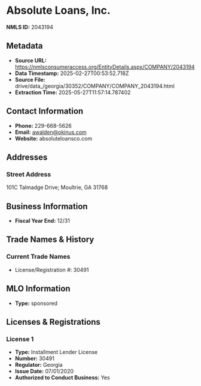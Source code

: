 # Absolute Loans, Inc.

**NMLS ID:** 2043194

## Metadata
- **Source URL:** https://nmlsconsumeraccess.org/EntityDetails.aspx/COMPANY/2043194
- **Data Timestamp:** 2025-02-27T00:53:52.718Z
- **Source File:** drive/data_/georgia/30352/COMPANY/COMPANY_2043194.html
- **Extraction Time:** 2025-05-27T11:57:14.787402

## Contact Information
- **Phone:** 229-668-5626
- **Email:** awalden@okinus.com
- **Website:** absoluteloansco.com

## Addresses
### Street Address
101C Talmadge Drive; Moultrie, GA 31768

## Business Information
- **Fiscal Year End:** 12/31

## Trade Names & History
### Current Trade Names
- License/Registration #: 30491

## MLO Information
- **Type:** sponsored

## Licenses & Registrations

### License 1
- **Type:** Installment Lender License
- **Number:** 30491
- **Regulator:** Georgia
- **Issue Date:** 07/01/2020
- **Authorized to Conduct Business:** Yes

